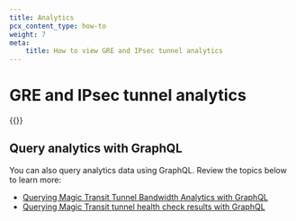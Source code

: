 ```yaml
---
title: Analytics
pcx_content_type: how-to
weight: 7
meta:
    title: How to view GRE and IPsec tunnel analytics
---
```


# GRE and IPsec tunnel analytics

{{<render file="_network-analytics.md" withParameters="Magic WAN">}}

## Query analytics with GraphQL

You can also query analytics data using GraphQL. Review the topics below to learn more:

- [Querying Magic Transit Tunnel Bandwidth Analytics with GraphQL](/analytics/graphql-api/tutorials/querying-magic-transit-tunnel-bandwidth-analytics/)
- [Querying Magic Transit tunnel health check results with GraphQL](/analytics/graphql-api/tutorials/querying-magic-transit-tunnel-healthcheck-results/)